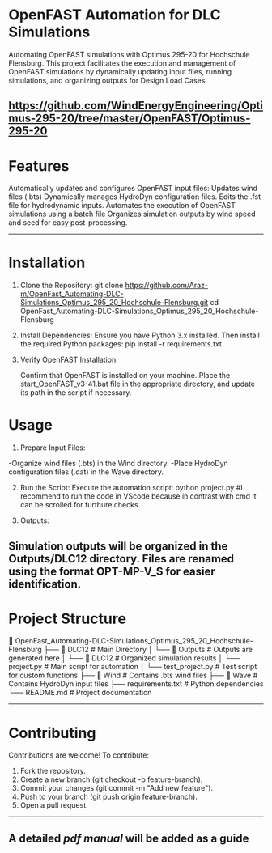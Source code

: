 # OpenFAST Automation for DLC Simulations
  Automating OpenFAST simulations with Optimus 295-20 for Hochschule Flensburg. This project facilitates the execution and management of OpenFAST simulations by   dynamically updating input files, running simulations, and organizing outputs for Design Load Cases.

https://github.com/WindEnergyEngineering/Optimus-295-20/tree/master/OpenFAST/Optimus-295-20
--------------------------------------------------------------------------------
# Features

  Automatically updates and configures OpenFAST input files:
    Updates wind files (.bts)
    Dynamically manages HydroDyn configuration files.
    Edits the .fst file for hydrodynamic inputs.
  Automates the execution of OpenFAST simulations using a batch file
  Organizes simulation outputs by wind speed and seed for easy post-processing.
   
-----------------------------------------------------------------------------------------------
# Installation
1. Clone the Repository:
   git clone https://github.com/Araz-m/OpenFast_Automating-DLC-Simulations_Optimus_295_20_Hochschule-Flensburg.git
   cd OpenFast_Automating-DLC-Simulations_Optimus_295_20_Hochschule-Flensburg
   
2. Install Dependencies: Ensure you have Python 3.x installed. Then install the required Python packages:
   pip install -r requirements.txt
   
4. Verify OpenFAST Installation:

   Confirm that OpenFAST is installed on your machine.
   Place the start_OpenFAST_v3-41.bat file in the appropriate directory, and update its path in the script if necessary.
   
# Usage

1. Prepare Input Files:

  -Organize wind files (.bts) in the Wind directory.
  -Place HydroDyn configuration files (.dat) in the Wave directory.
  
2. Run the Script: Execute the automation script:
   python project.py
   #I recommend to run the code in VScode because in contrast with cmd it can be scrolled for furthure checks
   
4. Outputs:

Simulation outputs will be organized in the Outputs/DLC12 directory.
Files are renamed using the format OPT-MP-V<WindSpeed>_S<Seed> for easier identification.
--------------------------------------------------------------------------------------
# Project Structure
📂 OpenFast_Automating-DLC-Simulations_Optimus_295_20_Hochschule-Flensburg
├── 📁 DLC12             # Main Directory
│  └── 📂 Outputs           # Outputs are generated here
│     └── 📂 DLC12         # Organized simulation results
│  └── project.py           # Main script for automation
│  └── test_project.py      # Test script for custom functions
├── 📁 Wind              # Contains .bts wind files
├── 📁 Wave              # Contains HydroDyn input files
├── requirements.txt     # Python dependencies
└── README.md            # Project documentation

----------------------------------------------------------------------------
# Contributing
 Contributions are welcome! To contribute:

1. Fork the repository.
2. Create a new branch (git checkout -b feature-branch).
3. Commit your changes (git commit -m "Add new feature").
4. Push to your branch (git push origin feature-branch).
5. Open a pull request.
--------------------------------------------------------------------------------

A detailed *pdf manual* will be added as a guide
--------------------------------------------------------------------------
